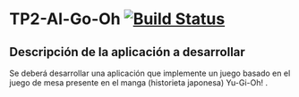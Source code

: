 TP2-Al-Go-Oh [![Build Status](https://travis-ci.org/cruzpa/asdf.svg?branch=master)](https://travis-ci.org/cruzpa/asdf)
=====
## Descripción de la aplicación a desarrollar
Se deberá desarrollar una aplicación que implemente un juego basado en el juego de mesa
presente en el manga (historieta japonesa) Yu-Gi-Oh! .
